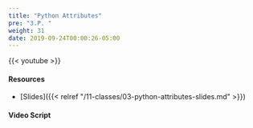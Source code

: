 ```yaml
---
title: "Python Attributes"
pre: "3.P. "
weight: 31
date: 2019-09-24T00:00:26-05:00
---
```


{{< youtube  >}}

#### Resources

* [Slides]({{< relref "/11-classes/03-python-attributes-slides.md" >}})

#### Video Script
